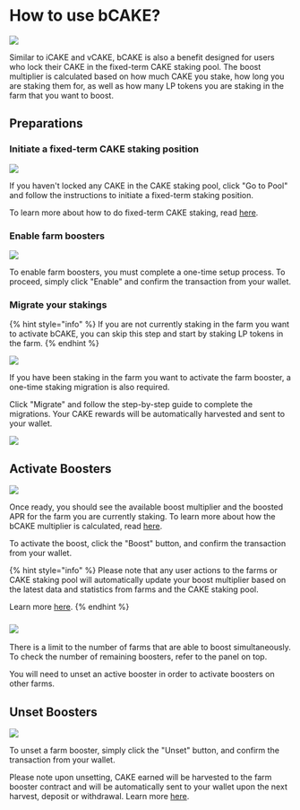 # How to use bCAKE?

![](../../../.gitbook/assets/how-to-use-bCAKE.png)

Similar to iCAKE and vCAKE, bCAKE is also a benefit designed for users who lock their CAKE in the fixed-term CAKE staking pool. The boost multiplier is calculated based on how much CAKE you stake, how long you are staking them for, as well as how many LP tokens you are staking in the farm that you want to boost.

## Preparations

### Initiate a fixed-term CAKE staking position

![](../../../.gitbook/assets/bCAKE-no-cake-locked.png)

If you haven't locked any CAKE in the CAKE staking pool, click "Go to Pool" and follow the instructions to initiate a fixed-term staking position.

To learn more about how to do fixed-term CAKE staking, read [here](../../coming-soon/new-cake-pool/#fixed-term-staking).

### Enable farm boosters

![](../../../.gitbook/assets/bCAKE-enable-booster.png)

To enable farm boosters, you must complete a one-time setup process. To proceed, simply click "Enable" and confirm the transaction from your wallet.

### Migrate your stakings

{% hint style="info" %}
If you are not currently staking in the farm you want to activate bCAKE, you can skip this step and start by staking LP tokens in the farm.
{% endhint %}

****![](../../../.gitbook/assets/bCAKE-staking-migration-needed.png)****

If you have been staking in the farm you want to activate the farm booster, a one-time staking migration is also required.

Click "Migrate" and follow the step-by-step guide to complete the migrations. Your CAKE rewards will be automatically harvested and sent to your wallet.

![](../../../.gitbook/assets/bCAKE-migration-inprogress.png)

## Activate Boosters

![](../../../.gitbook/assets/bCAKE-pending-activation.png)

Once ready, you should see the available boost multiplier and the boosted APR for the farm you are currently staking. To learn more about how the bCAKE multiplier is calculated, read [here](faq.md#how-are-the-bcake-multipliers-calculated).

To activate the boost, click the "Boost" button, and confirm the transaction from your wallet.

{% hint style="info" %}
Please note that any user actions to the farms or CAKE staking pool will automatically update your boost multiplier based on the latest data and statistics from farms and the CAKE staking pool.

Learn more [here](faq.md#why-do-my-multipliers-change-even-after-activation).
{% endhint %}

### ![](<../../../.gitbook/assets/bCAKE-farm-number-limit (1).png>)

There is a limit to the number of farms that are able to boost simultaneously. To check the number of remaining boosters, refer to the panel on top.

You will need to unset an active booster in order to activate boosters on other farms.

## Unset Boosters

![](../../../.gitbook/assets/bCAKE-pending-unset.png)

To unset a farm booster, simply click the "Unset" button, and confirm the transaction from your wallet.

Please note upon unsetting, CAKE earned will be harvested to the farm booster contract and will be automatically sent to your wallet upon the next harvest, deposit or withdrawal. Learn more [here](faq.md#where-are-my-cake-rewards-after-activating-or-unsetting-the-booster).

